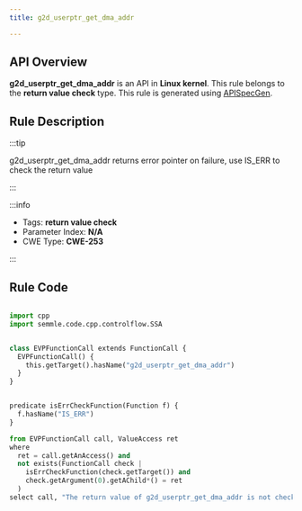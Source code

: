 ```yaml
---
title: g2d_userptr_get_dma_addr

---
```



## API Overview
**g2d_userptr_get_dma_addr** is an API in **Linux kernel**. This rule belongs to the **return value check** type. This rule is generated using [APISpecGen](../../tools/APISpecGen).
## Rule Description

:::tip

g2d_userptr_get_dma_addr returns error pointer on failure, use IS_ERR to check the return value

:::

:::info

- Tags: **return value check**
- Parameter Index: **N/A**
- CWE Type: **CWE-253**

:::

## Rule Code
```python

import cpp
import semmle.code.cpp.controlflow.SSA


class EVPFunctionCall extends FunctionCall {
  EVPFunctionCall() {
    this.getTarget().hasName("g2d_userptr_get_dma_addr")
  }
}


predicate isErrCheckFunction(Function f) {
  f.hasName("IS_ERR") 
}

from EVPFunctionCall call, ValueAccess ret
where
  ret = call.getAnAccess() and
  not exists(FunctionCall check |
    isErrCheckFunction(check.getTarget()) and
    check.getArgument(0).getAChild*() = ret
  )
select call, "The return value of g2d_userptr_get_dma_addr is not checked with IS_ERR."
    
```